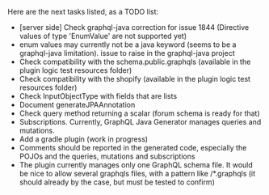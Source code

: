 Here are the next tasks listed, as a TODO list:
* [server side] Check graphql-java correction for issue 1844 (Directive values of type 'EnumValue' are not supported yet)
* enum values may currently not be a java keyword (seems to be a graphql-java limitation). issue to raise in the graphql-java project
* Check compatibility with the schema.public.graphqls (available in the plugin logic test resources folder)
* Check compatibility with the shopify (available in the plugin logic test resources folder)
* Check InputObjectType with fields that are lists
* Document generateJPAAnnotation 
* Check query method returning a scalar (forum schema is ready for that)
* Subscriptions. Currently, GraphQL Java Generator manages queries and mutations.
* Add a gradle plugin (work in progress)
* Comments should be reported in the generated code, especially the POJOs and the queries, mutations and subscriptions
* The plugin currently manages only one GraphQL schema file. It would be nice to allow several graphqls files, with a pattern like /*.graphqls   (it should already by the case, but must be tested to confirm)